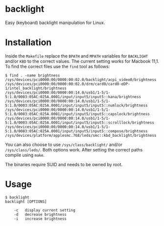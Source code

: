 # backlight
Easy (keyboard) backlight manipulation for Linux.

# Installation

Inside the `Makefile` replace the `BPATH` and `MPATH` variables for `BACKLIGHT` and/or `KBD` to the correct values. The current setting works for Macbook 11,1.
To find the correct files use the `find` tool as follows:

```
$ find . -name brightness
/sys/devices/pci0000:00/0000:00:02.0/backlight/acpi_video0/brightness
/sys/devices/pci0000:00/0000:00:02.0/drm/card0/card0-eDP-1/intel_backlight/brightness
/sys/devices/pci0000:00/0000:00:14.0/usb1/1-5/1-5:1.0/0003:05AC:025A.0001/input/input5/input5::kana/brightness
/sys/devices/pci0000:00/0000:00:14.0/usb1/1-5/1-5:1.0/0003:05AC:025A.0001/input/input5/input5::numlock/brightness
/sys/devices/pci0000:00/0000:00:14.0/usb1/1-5/1-5:1.0/0003:05AC:025A.0001/input/input5/input5::capslock/brightness
/sys/devices/pci0000:00/0000:00:14.0/usb1/1-5/1-5:1.0/0003:05AC:025A.0001/input/input5/input5::scrolllock/brightness
/sys/devices/pci0000:00/0000:00:14.0/usb1/1-5/1-5:1.0/0003:05AC:025A.0001/input/input5/input5::compose/brightness
/sys/devices/platform/applesmc.768/leds/smc::kbd_backlight/brightness
```

You can also choose to use `/sys/class/backlight/` and/or `/sys/class/leds/`. Both options work.
After setting the correct paths compile using `make`.

The binaries require SUID and needs to be owned by root.

# Usage

```
$ backlight
backlight [OPTIONS]

	-c	 display current setting
	-d	 decrease brightness
	-i	 increase brightness
```


